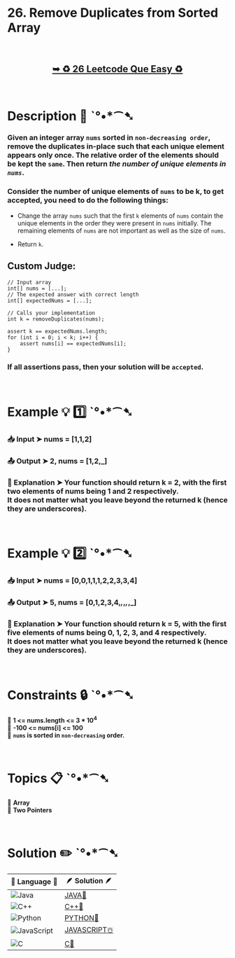 # 26. Remove Duplicates from Sorted Array

</br>

<h2 align="center"> 

<a href="https://leetcode.com/problems/remove-duplicates-from-sorted-array/description/"><strong>➥ ♻️ 26 Leetcode Que Easy ♻️ </strong></a>
</h2>

</br>

# Description 📜 ˋ°•*⁀➷

### Given an integer array `nums` sorted in `non-decreasing order`, remove the duplicates in-place such that each unique element appears only once. The relative order of the elements should be kept the `same`. Then return *the number of unique elements in `nums`*.

### Consider the number of unique elements of `nums` to be k, to get accepted, you need to do the following things:

- Change the array `nums` such that the first `k` elements of `nums` contain the unique elements in the order they were present in `nums` initially. The remaining elements of `nums` are not important as well as the size of `nums`.

- Return `k`.

## Custom Judge:

    // Input array
    int[] nums = [...];
    // The expected answer with correct length
    int[] expectedNums = [...]; 

    // Calls your implementation
    int k = removeDuplicates(nums); 

    assert k == expectedNums.length;
    for (int i = 0; i < k; i++) {
        assert nums[i] == expectedNums[i];
    }

### If all assertions pass, then your solution will be `accepted`.

</br>

# Example 💡 1️⃣ ˋ°•*⁀➷

  ### 📥 Input  ➤ nums = [1,1,2]

  ### 📤 Output  ➤  2, nums = [1,2,_]

  ### 🔦 Explanation  ➤ Your function should return k = 2, with the first two elements of nums being 1 and 2 respectively.</br> It does not matter what you leave beyond the returned k (hence they are underscores).

</br>

# Example 💡 2️⃣ ˋ°•*⁀➷

  ### 📥 Input ➤ nums = [0,0,1,1,1,2,2,3,3,4]

  ### 📤 Output  ➤ 5, nums = [0,1,2,3,4,_,_,_,_,_]

  ### 🔦 Explanation ➤ Your function should return k = 5, with the first five elements of nums being 0, 1, 2, 3, and 4 respectively.</br> It does not matter what you leave beyond the returned k (hence they are underscores).

</br>

# Constraints 🔒 ˋ°•*⁀➷

🔹 **1 <= nums.length <= 3 * 10<sup>4</sup>** </br>
🔹 **-100 <= nums[i] <= 100** </br>
🔹 **`nums` is sorted in `non-decreasing` order.** </br>

</br>

# Topics 📋 ˋ°•*⁀➷

🔸 **Array**  </br>
🔸 **Two Pointers**  </br>


</br>

# Solution ✏️ ˋ°•*⁀➷

| 📒 Language 📒  | 🪶 Solution 🪶 |
| ------------- | ------------- |
|  ![Java](https://img.shields.io/badge/java-%23ED8B00.svg?style=for-the-badge&logo=openjdk&logoColor=white)  | [JAVA🍁](https://github.com/Prakhar-002/LEETCODE/blob/main/%F0%9F%8E%AD%20LEVEL%20wise%20que%20with%20solution%20%F0%9F%8E%AF/%E2%99%BB%EF%B8%8F%20Easy%E2%99%BB%EF%B8%8F/%E2%99%BB%EF%B8%8F%20Easy%2026.%20Remove%20Duplicates%20from%20Sorted%20Array%20%E2%98%83%EF%B8%8F%20%F0%9F%8D%81%20%F0%9F%8D%B0%20%F0%9F%8E%B2/%F0%9F%8D%81JAVA-26-RemoveDuplicatesFromSortedArray.java) |
|  ![C++](https://img.shields.io/badge/c++-%2300599C.svg?style=for-the-badge&logo=c%2B%2B&logoColor=white)  | [C++🎲](https://github.com/Prakhar-002/LEETCODE/blob/main/%F0%9F%8E%AD%20LEVEL%20wise%20que%20with%20solution%20%F0%9F%8E%AF/%E2%99%BB%EF%B8%8F%20Easy%E2%99%BB%EF%B8%8F/%E2%99%BB%EF%B8%8F%20Easy%2026.%20Remove%20Duplicates%20from%20Sorted%20Array%20%E2%98%83%EF%B8%8F%20%F0%9F%8D%81%20%F0%9F%8D%B0%20%F0%9F%8E%B2/%F0%9F%8E%B2CPP-26-RemoveDuplicatesFromSortedArray.cpp)  |
|  ![Python](https://img.shields.io/badge/python-3670A0?style=for-the-badge&logo=python&logoColor=ffdd54)    | [PYTHON🍰](https://github.com/Prakhar-002/LEETCODE/blob/main/%F0%9F%8E%AD%20LEVEL%20wise%20que%20with%20solution%20%F0%9F%8E%AF/%E2%99%BB%EF%B8%8F%20Easy%E2%99%BB%EF%B8%8F/%E2%99%BB%EF%B8%8F%20Easy%2026.%20Remove%20Duplicates%20from%20Sorted%20Array%20%E2%98%83%EF%B8%8F%20%F0%9F%8D%81%20%F0%9F%8D%B0%20%F0%9F%8E%B2/%F0%9F%8D%B0PYTHON-26-RemoveDuplicatesFromSortedArray.py) |
| ![JavaScript](https://img.shields.io/badge/javascript-%23323330.svg?style=for-the-badge&logo=javascript&logoColor=%23F7DF1E)   | [JAVASCRIPT☃️](https://github.com/Prakhar-002/LEETCODE/blob/main/%F0%9F%8E%AD%20LEVEL%20wise%20que%20with%20solution%20%F0%9F%8E%AF/%E2%99%BB%EF%B8%8F%20Easy%E2%99%BB%EF%B8%8F/%E2%99%BB%EF%B8%8F%20Easy%2026.%20Remove%20Duplicates%20from%20Sorted%20Array%20%E2%98%83%EF%B8%8F%20%F0%9F%8D%81%20%F0%9F%8D%B0%20%F0%9F%8E%B2/%E2%98%83%EF%B8%8FJAVASCRIPT-26-RemoveDuplicatesFromSortedArray.js) |
|   ![C](https://img.shields.io/badge/c-%2300599C.svg?style=for-the-badge&logo=c&logoColor=white)   | [C💖](https://github.com/Prakhar-002/LEETCODE/blob/main/%F0%9F%8E%AD%20LEVEL%20wise%20que%20with%20solution%20%F0%9F%8E%AF/%E2%99%BB%EF%B8%8F%20Easy%E2%99%BB%EF%B8%8F/%E2%99%BB%EF%B8%8F%20Easy%2026.%20Remove%20Duplicates%20from%20Sorted%20Array%20%E2%98%83%EF%B8%8F%20%F0%9F%8D%81%20%F0%9F%8D%B0%20%F0%9F%8E%B2/%F0%9F%92%96C-26-RemoveDuplicatesFromSortedArray.c)  |

